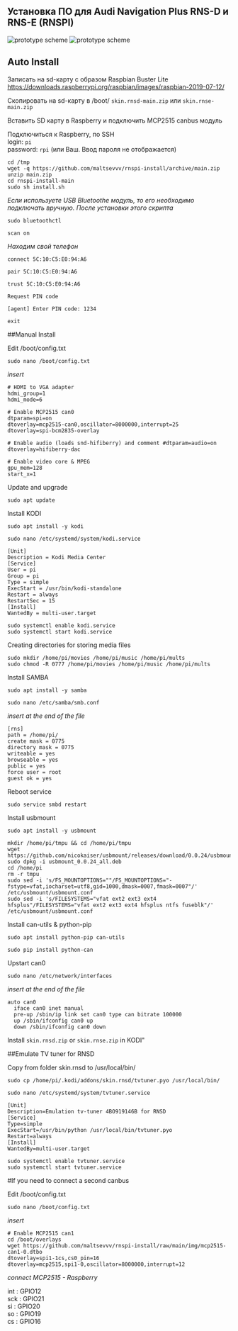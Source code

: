 ## Установка ПО для Audi Navigation Plus RNS-D и RNS-E (RNSPI)
![prototype scheme](https://github.com/maltsevvv/rnspi-install/blob/main/img/rnsd.png)
![prototype scheme](https://github.com/maltsevvv/rnspi-install/blob/main/img/rnse.png)



## Auto Install

Записать на sd-карту с образом Raspbian Buster Lite
https://downloads.raspberrypi.org/raspbian/images/raspbian-2019-07-12/

Cкопировать  на sd-карту в /boot/ `skin.rnsd-main.zip` или `skin.rnse-main.zip`

Вставить SD карту в Raspberry и подключить MCP2515 canbus модуль

Подключиться к Raspberry, по SSH  
login: `pi`  
password: `rpi` (или Ваш. Ввод пароля не отображается)

```
cd /tmp
wget -q https://github.com/maltsevvv/rnspi-install/archive/main.zip
unzip main.zip
cd rnspi-install-main
sudo sh install.sh
```

*Если используете USB Bluetoothe модуль, то его необходимо подключать вручную. После установки этого скрипта*

`sudo bluetoothctl`

`scan on`

*Находим свой телефон*

`connect 5C:10:C5:E0:94:A6`

`pair 5C:10:C5:E0:94:A6`

`trust 5C:10:C5:E0:94:A6`

`Request PIN code`

`[agent] Enter PIN code: 1234`
	
`exit`



##Manual Install

Edit /boot/config.txt
  
```
sudo nano /boot/config.txt
```

*insert*
```
# HDMI to VGA adapter
hdmi_group=1
hdmi_mode=6

# Enable MCP2515 can0
dtparam=spi=on
dtoverlay=mcp2515-can0,oscillator=8000000,interrupt=25
dtoverlay=spi-bcm2835-overlay

# Enable audio (loads snd-hifiberry) and comment #dtparam=audio=on
dtoverlay=hifiberry-dac

# Enable video core & MPEG
gpu_mem=128
start_x=1
```

Update and upgrade

```
sudo apt update
```

Install KODI
```
sudo apt install -y kodi
```

```
sudo nano /etc/systemd/system/kodi.service
```

```
[Unit]
Description = Kodi Media Center
[Service]
User = pi
Group = pi
Type = simple
ExecStart = /usr/bin/kodi-standalone
Restart = always
RestartSec = 15
[Install]
WantedBy = multi-user.target
```

```
sudo systemctl enable kodi.service
sudo systemctl start kodi.service
```

Creating directories for storing media files
```
sudo mkdir /home/pi/movies /home/pi/music /home/pi/mults
sudo chmod -R 0777 /home/pi/movies /home/pi/music /home/pi/mults
```

Install SAMBA
```
sudo apt install -y samba
```

```
sudo nano /etc/samba/smb.conf
```

*insert at the end of the file*
```
[rns]
path = /home/pi/
create mask = 0775
directory mask = 0775
writeable = yes
browseable = yes
public = yes
force user = root
guest ok = yes
```

Reboot service
```
sudo service smbd restart 
```

Install usbmount
```
sudo apt install -y usbmount
```

```
mkdir /home/pi/tmpu && cd /home/pi/tmpu
wget https://github.com/nicokaiser/usbmount/releases/download/0.0.24/usbmount_0.0.24_all.deb
sudo dpkg -i usbmount_0.0.24_all.deb
cd /home/pi 
rm -r tmpu 
sudo sed -i 's/FS_MOUNTOPTIONS=""/FS_MOUNTOPTIONS="-fstype=vfat,iocharset=utf8,gid=1000,dmask=0007,fmask=0007"/' /etc/usbmount/usbmount.conf 
sudo sed -i 's/FILESYSTEMS="vfat ext2 ext3 ext4 hfsplus"/FILESYSTEMS="vfat ext2 ext3 ext4 hfsplus ntfs fuseblk"/' /etc/usbmount/usbmount.conf
```

Install can-utils & python-pip
```
sudo apt install python-pip can-utils  
```

```
sudo pip install python-can
```

Upstart can0
```
sudo nano /etc/network/interfaces
```

*insert at the end of the file*
```
auto can0
  iface can0 inet manual
  pre-up /sbin/ip link set can0 type can bitrate 100000
  up /sbin/ifconfig can0 up
  down /sbin/ifconfig can0 down
```


Install `skin.rnsd.zip` or `skin.rnse.zip` in KODI"

##Emulate TV tuner for RNSD

Copy from folder skin.rnsd to /usr/local/bin/
```
sudo cp /home/pi/.kodi/addons/skin.rnsd/tvtuner.pyo /usr/local/bin/
```

```
sudo nano /etc/systemd/system/tvtuner.service
```

```
[Unit]
Description=Emulation tv-tuner 4BO919146B for RNSD
[Service]
Type=simple
ExecStart=/usr/bin/python /usr/local/bin/tvtuner.pyo
Restart=always
[Install]
WantedBy=multi-user.target
```

```
sudo systemctl enable tvtuner.service
sudo systemctl start tvtuner.service
```



#If you need to connect a second canbus 

Edit /boot/config.txt
  
	sudo nano /boot/config.txt

*insert*

	# Enable MCP2515 can1
	cd /boot/overlays
	wget https://github.com/maltsevvv/rnspi-install/raw/main/img/mcp2515-can1-0.dtbo	
	dtoverlay=spi1-1cs,cs0_pin=16	
	dtoverlay=mcp2515,spi1-0,oscillator=8000000,interrupt=12	

*connect MCP2515 - Raspberry*

int : GPIO12  
sck : GPIO21  
si  : GPIO20  
so  : GPIO19  
cs  : GPIO16
